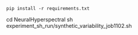 
```
pip install -r requirements.txt
```

cd NeuralHyperspectral
sh experiment_sh_run/synthetic_variability_job1102.sh



